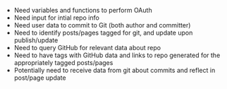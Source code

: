 * Need variables and functions to perform OAuth
* Need input for intial repo info
* Need user data to commit to Git (both author and committer)
* Need to identify posts/pages tagged for git, and update upon publish/update
* Need to query GitHub for relevant data about repo
* Need to have tags with GitHub data and links to repo generated for the appropriately tagged posts/pages
* Potentially need to receive data from git about commits and reflect in post/page update